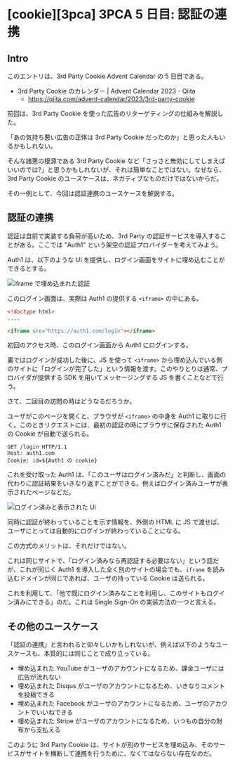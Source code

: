 # [cookie][3pca] 3PCA 5 日目: 認証の連携

## Intro

このエントリは、3rd Party Cookie Advent Calendar の 5 日目である。

- 3rd Party Cookie のカレンダー | Advent Calendar 2023 - Qiita
  - https://qiita.com/advent-calendar/2023/3rd-party-cookie

前回は、3rd Party Cookie を使った広告のリターゲティングの仕組みを解説した。

「あの気持ち悪い広告の正体は 3rd Party Cookie だったのか」と思った人もいるかもしれない。

そんな諸悪の根源である 3rd Party Cookie など「さっさと無効にしてしまえばいいのでは?」と思うかもしれないが、それは簡単なことではない。なぜなら、3rd Party Cookie のユースケースは、ネガティブなものだけではないからだ。

その一例として、今回は認証連携のユースケースを解説する。


## 認証の連携

認証は自前で実装する負荷が高いため、3rd Party の認証サービスを導入することがある。ここでは "Auth1" という架空の認証プロバイダーを考えてみよう。

Auth1 は、以下のような UI を提供し、ログイン画面をサイトに埋め込むことができるとする。

![iframe で埋め込まれた認証](embedded-login.drawio.svg#380x400)

このログイン画面は、実際は Auth1 の提供する `<iframe>` の中にある。

```html
<!doctype html>
....

<iframe src="https://auth1.com/login"></iframe>
```

初回のアクセス時、このログイン画面から Auth1 にログインする。

裏ではログインが成功した後に、JS を使って `<iframe>` から埋め込んでいる側のサイトに「ログインが完了した」という情報を渡す。このやりとりは通常、プロバイダが提供する SDK を用いてメッセージングする JS を書くことなどで行う。

さて、二回目の訪問の時はどうなるだろうか。

ユーザがこのページを開くと、ブラウザが `<iframe>` の中身を Auth1 に取りに行く。このときリクエストには、最初の認証の時にブラウザに保存された Auth1 の Cookie が自動で送られる。

```http
GET /login HTTP/1.1
Host: auth1.com
Cookie: id=${Auth1 の cookie}
```

これを受け取った Auth1 は、「このユーザはログイン済みだ」と判断し、画面の代わりに認証結果をいきなり返すことができる。例えばログイン済みユーザが表示されたページなどだ。

![ログイン済みと表示された UI](embedded-logged-in.drawio.svg#380x400)

同時に認証が終わっていることを示す情報を、外側の HTML に JS で渡せば、ユーザにとっては自動的にログインが終わっていることになる。

この方式のメリットは、それだけではない。

これは同じサイトで、「ログイン済みなら再認証する必要はない」という話だが、これが同じく Auth1 を導入した全く別のサイトの場合でも、`iframe` を読み込むドメインが同じであれば、ユーザの持っている Cookie は送られる。

これを利用して、「他で既にログイン済みなことを利用し、このサイトもログイン済みにできる」のだ。これは Single Sign-On の実装方法の一つと言える。


## その他のユースケース

「認証の連携」と言われると仰々しいかもしれないが、例えば以下のようなユースケースも、本質的には同じことで成り立っている。

- 埋め込まれた YouTube がユーザのアカウントになるため、課金ユーザには広告が流れない
- 埋め込まれた Disqus がユーザのアカウントになるため、いきなりコメントを投稿できる
- 埋め込まれた Facebook がユーザのアカウントになるため、ユーザのアカウントでいいねできる
- 埋め込まれた Stripe がユーザのアカウントになるため、いつもの自分の財布から支払える

このように 3rd Party Cookie は、サイトが別のサービスを埋め込み、そのサービスがサイトを横断して連携を行うために、なくてはならない存在なのだ。